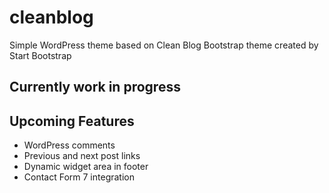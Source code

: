 # cleanblog
Simple WordPress theme based on Clean Blog Bootstrap theme created by Start Bootstrap

## Currently work in progress

## Upcoming Features

* WordPress comments
* Previous and next post links
* Dynamic widget area in footer
* Contact Form 7 integration
